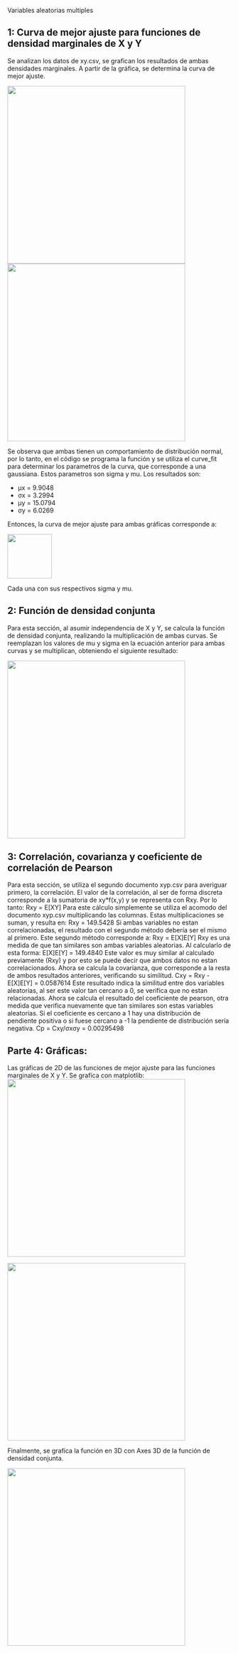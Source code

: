  Variables aleatorias multiples
## 1: Curva de mejor ajuste para funciones de densidad marginales de X y Y
Se analizan los datos de xy.csv, se grafican los resultados de ambas densidades marginales. A partir de la gráfica, se determina la curva de mejor ajuste.

<img src="../master/Imagenes/marginalX.png" width="400"> 

<img src="../master/Imagenes/marginalY.png" width="400"> 

Se observa que ambas tienen un comportamiento de distribución normal, por lo tanto, en el código se programa la función y se utiliza el curve_fit para determinar los parametros de la curva, que corresponde a una gaussiana. Estos parametros son sigma y mu. Los resultados son: 
+ μx = 9.9048
+ σx = 3.2994
+ μy = 15.0794
+ σy = 6.0269

Entonces, la curva de mejor ajuste para ambas gráficas corresponde a: 

 <img src="../master/Imagenes/normal.png" width="100"> 
 
 Cada una con sus respectivos sigma y mu. 
 ## 2: Función de densidad conjunta
 Para esta sección, al asumir independencia de X y Y, se calcula la función de densidad conjunta, realizando la multiplicación de ambas curvas. Se reemplazan los valores de mu y sigma en la ecuación anterior para ambas curvas y se multiplican, obteniendo el siguiente resultado:



 <img src="../master/Imagenes/pdf.png" width="400"> 
 
 
 
 ## 3: Correlación, covarianza y coeficiente de correlación de Pearson
 Para esta sección, se utiliza el segundo documento xyp.csv para averiguar primero, la correlación. El valor de la correlación, al ser de forma discreta corresponde a la sumatoria de xy*f(x,y) y se representa con Rxy. Por lo tanto:
 Rxy = E[XY]
 Para este cálculo simplemente se utiliza el acomodo del documento xyp.csv multiplicando las columnas. Estas multiplicaciones se suman, y resulta en:
 Rxy = 149.5428
 Si ambas variables no estan correlacionadas, el resultado con el segundo método debería ser el mismo al primero. Este segundo método corresponde a: 
 Rxy = E[X]E[Y]
 Rxy es una medida de que tan similares son ambas variables aleatorias. Al calcularlo de esta forma: 
 E[X]E[Y] = 149.4840
 Este valor es muy similar al calculado previamente (Rxy) y por esto se puede decir que ambos datos no estan correlacionados. Ahora se calcula la covarianza, que corresponde a la resta de ambos resultados anteriores, verificando su similitud. 
 Cxy = Rxy - E[X]E[Y] = 0.0587614 
 Este resultado indica la similitud entre dos variables aleatorias, al ser este valor tan cercano a 0, se verifica que no estan relacionadas. Ahora se calcula el resultado del coeficiente de pearson, otra medida que verifica nuevamente que tan similares son estas variables aleatorias. Si el coeficiente es cercano a 1 hay una distribución de pendiente positiva o si fuese cercano a -1 la pendiente de distribución sería negativa. 
 Cp = Cxy/σxσy = 0.00295498
 ## Parte 4: Gráficas:
 Las gráficas de 2D de las funciones de mejor ajuste para las funciones marginales de X y Y. Se grafíca con matplotlib: 
 <img src="../master/Imagenes/MejorAjusteX.png" width="400"> 
 
  <img src="../master/Imagenes/MejorAjusteY.png" width="400"> 

 Finalmente, se grafíca la función en 3D con Axes 3D de la función de densidad conjunta. 
 
  <img src="../master/Imagenes/Grafico3D.png" width="400"> 
